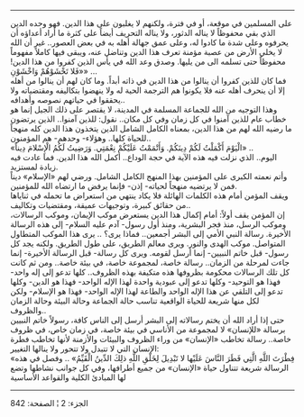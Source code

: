 ------------------------------------------------------------------------

على المسلمين في موقعة، أو في فترة، ولكنهم لا يغلبون على هذا الدين. فهو
وحده الدين الذي بقي محفوظاً لا يناله الدثور، ولا يناله التحريف أيضاً على
كثرة ما أراد أعداؤه أن يحرفوه وعلى شدة ما كادوا له، وعلى عمق جهالة أهله
به في بعض العصور.. غير أن الله لا يخلي الأرض من عصبة مؤمنة تعرف هذا
الدين وتناضل عنه، ويبقى فيها كاملاً مفهوماً محفوظاً حتى تسلمه الى من يليها.
وصدق وعد الله في يأس الذين كفروا من هذا الدين! «فَلا تَخْشَوْهُمْ وَاخْشَوْنِ» ...  
فما كان للذين كفروا أن ينالوا من هذا الدين في ذاته أبداً. وما كان لهم أن
ينالوا من أهله إلا أن ينحرف أهله عنه فلا يكونوا هم الترجمة الحية له ولا
ينهضوا بتكاليفه ومقتضياته ولا يحققوا في حياتهم نصوصه وأهدافه..  
وهذا التوجيه من الله للجماعة المسلمة في المدينة، لا يقتصر على ذلك الجيل
إنما هو خطاب عام للذين آمنوا في كل زمان وفي كل مكان.. نقول: للذين
آمنوا.. الذين يرتضون ما رضيه الله لهم من هذا الدين، بمعناه الكامل الشامل
الذين يتخذون هذا الدين كله منهجاً للحياة كلها.. وهؤلاء- وحدهم- هم
المؤمنون..  
«الْيَوْمَ أَكْمَلْتُ لَكُمْ دِينَكُمْ. وَأَتْمَمْتُ عَلَيْكُمْ نِعْمَتِي. وَرَضِيتُ لَكُمُ الْإِسْلامَ دِيناً» ..  
اليوم.. الذي نزلت فيه هذه الآية في حجة الوداع.. أكمل الله هذا الدين. فما
عادت فيه زيادة لمستزيد.  
وأتم نعمته الكبرى على المؤمنين بهذا المنهج الكامل الشامل. ورضي لهم
«الإسلام» ديناً فمن لا يرتضيه منهجاً لحياته- إذن- فإنما يرفض ما ارتضاه
الله للمؤمنين.  
ويقف المؤمن أمام هذه الكلمات الهائلة فلا يكاد ينتهي من استعراض ما تحمله
في ثناياها من حقائق كبيرة، وتوجيهات عميقة، ومقتضيات وتكاليف..  
إن المؤمن يقف أولاً: أمام إكمال هذا الدين يستعرض موكب الإيمان، وموكب
الرسالات، وموكب الرسل، منذ فجر البشرية، ومنذ أول رسول- آدم عليه السلام-
إلى هذه الرسالة الأخيرة. رسالة النبي الأمي إلى البشر أجمعين.. فماذا يرى؟
.. يرى هذا الموكب المتطاول المتواصل. موكب الهدى والنور. ويرى معالم
الطريق، على طول الطريق. ولكنه يجد كل رسول- قبل خاتم النبيين- إنما أرسل
لقومه. ويرى كل رسالة- قبل الرسالة الأخيرة- إنما جاءت لمرحلة من الزمان..
رسالة خاصة، لمجموعة خاصة، في بيئة خاصة.. ومن ثم كانت كل تلك الرسالات
محكومة بظروفها هذه متكيفة بهذه الظروف.. كلها تدعو إلى إله واحد- فهذا هو
التوحيد- وكلها تدعو إلى عبودية واحدة لهذا الإله الواحد- فهذا هو الدين-
وكلها تدعو إلى التلقي عن هذا الإله الواحد والطاعة لهذا الإله الواحد-
فهذا هو الإسلام- ولكن لكل منها شريعة للحياة الواقعية تناسب حالة الجماعة
وحالة البيئة وحالة الزمان والظروف..  
حتى إذا أراد الله أن يختم رسالاته إلى البشر أرسل إلى الناس كافة، رسولاً
خاتم النبيين برسالة «للإنسان» لا لمجموعة من الأناسي في بيئة خاصة، في
زمان خاص، في ظروف خاصة.. رسالة تخاطب «الإنسان» من وراء الظروف والبيئات
والأزمنة لأنها تخاطب فطرة الإنسان التي لا تتبدل ولا تتحور ولا ينالها
التغيير:  
«فِطْرَتَ اللَّهِ الَّتِي فَطَرَ النَّاسَ عَلَيْها لا تَبْدِيلَ لِخَلْقِ اللَّهِ ذلِكَ الدِّينُ الْقَيِّمُ» ..
وفصل في هذه الرسالة شريعة تتناول حياة «الإنسان» من جميع أطرافها، وفي كل
جوانب نشاطها وتضع لها المبادئ الكلية والقواعد الأساسية

------------------------------------------------------------------------

الجزء: 2 ¦ الصفحة: 842
